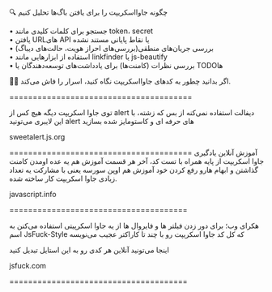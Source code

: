🔍 چگونه جاوااسکریپت را برای یافتن باگ‌ها تحلیل کنیم

• جستجو برای کلمات کلیدی مانند token، secret  
• یافتن URLهای API یا نقاط پایانی مستند نشده  
• بررسی جریان‌های منطقی(بررسی‌های احراز هویت، حالت‌های دیباگ)  
• استفاده از ابزارهایی مانند linkfinder یا js-beautify  
• بررسی نظرات (کامنت‌ها) برای یادداشت‌های توسعه‌دهندگان یا TODOها  

🕵️‍♂️ اگر بدانید چطور به کدهای جاوااسکریپت نگاه کنید، اسرار را فاش می‌کند.


=======================================

توی جاوا اسکریپت دیگه هیچ کس از alert دیفالت استفاده نمی‌کنه از بس که زشته، با این لایبری می‌تونید alert های حرفه ای و کاستومایز شده بسازید

sweetalert.js.org

=======================================
آموزش آنلاین یادگیری جاوا اسکریپت از پایه همراه با تست کد، آخر هر قسمت آموزش هم یه عده اومدن کامنت گذاشتن و ابهام هارو رفع کردن 
خود آموزش هم اوپن سورسه یعنی با مشارکت یه تعداد زیادی جاوا اسکریپت کار ساخته شده.

javascript.info

======================================

هکرای وب؛ برای دور زدن فیلتر ها و فایروال ها از یه جاوا اسکرپیتی استفاده می‌کنن به اسم J‌sF‌‌u‌c‌‌k-Style که کل کد جاوا اسکریپت رو با چند تا کاراکتر عجیب می‌نویسه

اینجا می‌تونید آنلاین هر کدی رو به این استایل تبدیل کنید

jsfuck.com


======================================
